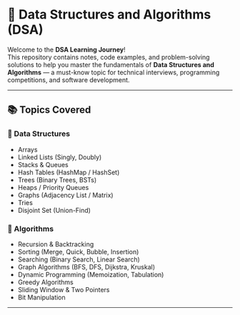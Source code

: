 # 📘 Data Structures and Algorithms (DSA)

Welcome to the **DSA Learning Journey**!  
This repository contains notes, code examples, and problem-solving solutions to help you master the fundamentals of **Data Structures and Algorithms** — a must-know topic for technical interviews, programming competitions, and software development.

---

## 📚 Topics Covered

### 🔹 Data Structures
- Arrays
- Linked Lists (Singly, Doubly)
- Stacks & Queues
- Hash Tables (HashMap / HashSet)
- Trees (Binary Trees, BSTs)
- Heaps / Priority Queues
- Graphs (Adjacency List / Matrix)
- Tries
- Disjoint Set (Union-Find)

### 🔹 Algorithms
- Recursion & Backtracking
- Sorting (Merge, Quick, Bubble, Insertion)
- Searching (Binary Search, Linear Search)
- Graph Algorithms (BFS, DFS, Dijkstra, Kruskal)
- Dynamic Programming (Memoization, Tabulation)
- Greedy Algorithms
- Sliding Window & Two Pointers
- Bit Manipulation

---


